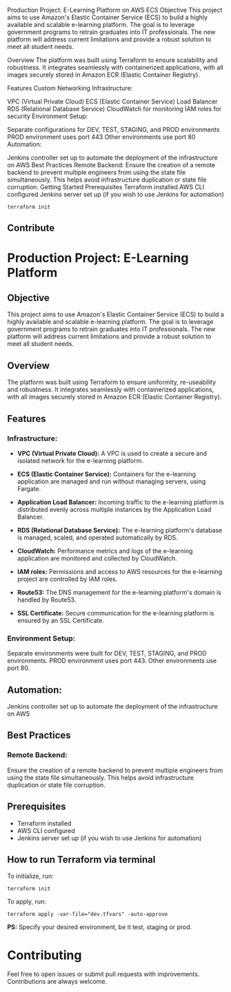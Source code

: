 Production Project: E-Learning Platform on AWS ECS
Objective
This project aims to use Amazon's Elastic Container Service (ECS) to build a highly available and scalable e-learning platform. The goal is to leverage government programs to retrain graduates into IT professionals. The new platform will address current limitations and provide a robust solution to meet all student needs.

Overview
The platform was built using Terraform to ensure scalability and robustness. It integrates seamlessly with containerized applications, with all images securely stored in Amazon ECR (Elastic Container Registry).

Features
Custom Networking Infrastructure:

VPC (Virtual Private Cloud)
ECS (Elastic Container Service)
Load Balancer
RDS (Relational Database Service)
CloudWatch for monitoring
IAM roles for security
Environment Setup:

Separate configurations for DEV, TEST, STAGING, and PROD environments
PROD environment uses port 443
Other environments use port 80
Automation:

Jenkins controller set up to automate the deployment of the infrastructure on AWS
Best Practices
Remote Backend:
Ensure the creation of a remote backend to prevent multiple engineers from using the state file simultaneously. This helps avoid infrastructure duplication or state file corruption.
Getting Started
Prerequisites
Terraform installed
AWS CLI configured
Jenkins server set up (if you wish to use Jenkins for automation)


```
terraform init
```

## Contribute

# Production Project: E-Learning Platform

## Objective
This project aims to use Amazon's Elastic Container Service (ECS) to build a 
highly available and scalable e-learning platform. The goal is to leverage 
government programs to retrain graduates into IT professionals. The new platform
will address current limitations and provide a robust solution to meet all 
student needs.

## Overview
The platform was built using Terraform to ensure uniformity, re-useability and
robustness. It integrates seamlessly with containerized applications, with all 
images securely stored in Amazon ECR (Elastic Container Registry).

## Features
### Infrastructure:
- **VPC (Virtual Private Cloud):** A VPC is used to create a secure and isolated
network for the e-learning platform.

- **ECS (Elastic Container Service):** Containers for the e-learning application
are managed and run without managing servers, using Fargate.

- **Application Load Balancer:** Incoming traffic to the e-learning platform is distributed evenly across multiple instances by the Application Load Balancer.

- **RDS (Relational Database Service):** The e-learning platform's database is managed, scaled, and operated automatically by RDS.

- **CloudWatch:** Performance metrics and logs of the e-learning application are monitored and collected by CloudWatch.

- **IAM roles:** Permissions and access to AWS resources for the e-learning project are controlled by IAM roles.

- **Route53:** The DNS management for the e-learning platform's domain is handled by Route53.

- **SSL Certificate:** Secure communication for the e-learning platform is ensured by an SSL Certificate.


### Environment Setup:
Separate environments were built for DEV, TEST, STAGING, and PROD environments.
PROD environment uses port 443.
Other environments use port 80.

## Automation:
Jenkins controller set up to automate the deployment of the infrastructure on AWS


## Best Practices
### Remote Backend:
Ensure the creation of a remote backend to prevent multiple engineers from using the state file simultaneously. This helps avoid infrastructure duplication or state file corruption.

## Prerequisites
- Terraform installed
- AWS CLI configured
- Jenkins server set up (if you wish to use Jenkins for automation)

## How to run Terraform via terminal
To initialize, run:
```
terraform init
```

To apply, run:
```
terraform apply -var-file="dev.tfvars" -auto-approve
```
**PS:** Specify your desired environment, be it test, staging or prod.


# Contributing
Feel free to open issues or submit pull requests with improvements. Contributions are always welcome.

